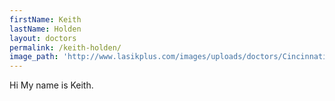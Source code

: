 ```yaml
---
firstName: Keith
lastName: Holden
layout: doctors
permalink: /keith-holden/
image_path: 'http://www.lasikplus.com/images/uploads/doctors/Cincinnati_Holden115x105.jpg'
---
```



Hi My name is Keith.